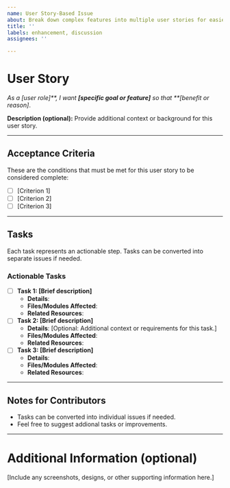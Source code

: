 ```yaml
---
name: User Story-Based Issue
about: Break down complex features into multiple user stories for easier collaboration
title: ''
labels: enhancement, discussion
assignees: ''

---
```


<!-- Use the following format to break down the task into multiple user stories. -->
# User Story
_As a [user role]**, I want **[specific goal or feature]** so that **[benefit or reason]_.

**Description (optional):** 
Provide additional context or background for this user story.

---

<!-- Use the following format to break down the task into multiple user stories. -->

## Acceptance Criteria
<!-- Use checkboxes to define what needs to be true for the user story to be considered complete. -->
These are the conditions that must be met for this user story to be considered complete:
- [ ] [Criterion 1]
- [ ] [Criterion 2]
- [ ] [Criterion 3]

---

## Tasks
Each task represents an actionable step. Tasks can be converted into separate issues if needed.

### Actionable Tasks
<!-- Define the steps or tasks needed to implement the user story. -->
- [ ] **Task 1: [Brief description]**
  - **Details**: 
  - **Files/Modules Affected**: 
  - **Related Resources**:
- [ ] **Task 2: [Brief description]**
  - **Details**: [Optional: Additional context or requirements for this task.]
  - **Files/Modules Affected**: 
  - **Related Resources**: 
- [ ] **Task 3: [Brief description]**
  - **Details**: 
  - **Files/Modules Affected**: 
  - **Related Resources**: 

---

## Notes for Contributors
- Tasks can be converted into individual issues if needed.
- Feel free to suggest addional tasks or improvements.

<!--
## Notes for Maintainers
1. **Converting Tasks**:
   - Use GitHub’s **“Convert to Issue”** feature or manually create new issues for tasks.
   - When creating new issues, link them back to this user story by including:
     > "This issue is part of [User Story #123](https://github.com/example/repo/issues/123)."

2. **Tracking**:
   - Once a task is converted, update the task list in this issue with a link to the new issue.
   - Example:
     ```markdown
     - [x] Task 1: "" ([#456](https://github.com/example/repo/issues/456))
     ```
-->

---

# Additional Information (optional)
[Include any screenshots, designs, or other supporting information here.]
